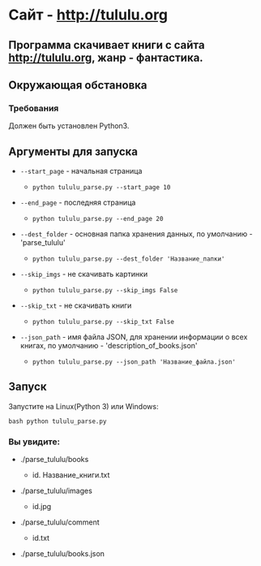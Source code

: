 # Сайт - http://tululu.org

## Программа скачивает книги с сайта http://tululu.org, жанр - фантастика.

## Окружающая обстановка

### Требования

Должен быть установлен Python3.

## Аргументы для запуска

* ```--start_page``` - начальная страница
    * ```python tululu_parse.py --start_page 10```

* ```--end_page``` - последняя страница
    * ```python tululu_parse.py --end_page 20```

* ```--dest_folder``` - основная папка хранения данных, по умолчанию - 'parse_tululu'
    * ```python tululu_parse.py --dest_folder 'Название_папки'```

* ```--skip_imgs``` - не скачивать картинки
    * ```python tululu_parse.py --skip_imgs False```

* ```--skip_txt``` - не скачивать книги
    * ```python tululu_parse.py --skip_txt False```

* ```--json_path``` - имя файла JSON, для хранении информации о всех книгах, по умолчанию - 'description_of_books.json'
     * ```python tululu_parse.py --json_path 'Название_файла.json'```

## Запуск

Запустите на Linux(Python 3) или Windows:

``` bash python tululu_parse.py ```


### Вы увидите:

* ./parse_tululu/books
     * id. Название_книги.txt

* ./parse_tululu/images
     * id.jpg

* ./parse_tululu/comment
     * id.txt

* ./parse_tululu/books.json
